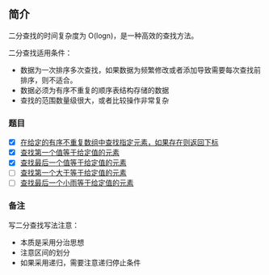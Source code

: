 ## 简介

二分查找的时间复杂度为 O(logn)，是一种高效的查找方法。

二分查找适用条件：

- 数据为一次排序多次查找，如果数据为频繁修改或者添加导致需要每次查找前排序，则不适合。
- 数据必须为有序不重复的顺序表结构存储的数据
- 查找的范围数量级很大，或者比较操作非常复杂

### 题目

- [x] [在给定的有序不重复数组中查找指定元素，如果存在则返回下标](./binarySearch_01)
- [x] [查找第一个值等于给定值的元素](./binarySearch_02)
- [x] [查找最后一个值等于给定值的元素](./binarySearch_03)
- [ ] [查找第一个大于等于给定值的元素](./binarySearch_04)
- [ ] [查找最后一个小雨等于给定值的元素](./binarySearch_05)

### 备注

写二分查找写法注意：

- 本质是采用分治思想
- 注意区间的划分
- 如果采用递归，需要注意递归停止条件
